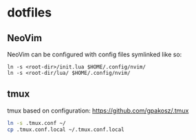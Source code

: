 # dotfiles

## NeoVim

NeoVim can be configured with config files symlinked like so:

```
ln -s <root-dir>/init.lua $HOME/.config/nvim/
ln -s <root-dir/lua/ $HOME/.config/nvim/
```

## tmux

tmux based on configuration: https://github.com/gpakosz/.tmux 

```bash
ln -s .tmux.conf ~/
cp .tmux.conf.local ~/.tmux.conf.local
```
